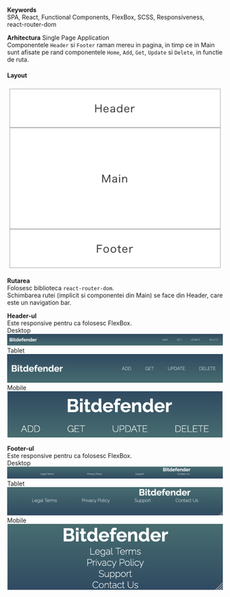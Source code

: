 **Keywords** <br>
SPA, React, Functional Components, FlexBox, SCSS, Responsiveness, react-router-dom

**Arhitectura**
Single Page Application <br>
Componentele `Header` si `Footer` raman mereu in pagina, in timp ce in Main sunt afisate pe rand componentele `Home`, `Add`, `Get`, `Update` si `Delete`, in functie de ruta. 

#### Layout
![Pages Layout](doc_imgs/Pages%20Layout.png)

**Rutarea** <br>
Folosesc biblioteca `react-router-dom`. <br>
Schimbarea rutei (implicit si componentei din Main) se face din Header, care este un navigation bar.

**Header-ul** <br>
Este responsive pentru ca folosesc FlexBox. <br>
Desktop ![Header 1440px wide](doc_imgs/Header%201440px%20wide.png)
Tablet ![Header 178px wide](doc_imgs/Header%20768px%20wide.png)
Mobile ![Header 375px wide](doc_imgs/Header%20375px%20wide.png)

**Footer-ul** <br>
Este responsive pentru ca folosesc FlexBox. <br>
Desktop ![Footer 1440px wide](doc_imgs/Footer%201440px%20wide.png)
Tablet ![Footer 178px wide](doc_imgs/Footer%20768px%20wide.png)
Mobile ![Footer 375px wide](doc_imgs/Footer%20375px%20wide.png)
